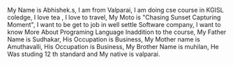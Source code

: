  My Name is Abhishek.s, 
 I am from Valparai,
 I am doing cse course in KGISL coledge,
 I love tea , I love to travel,
 My Moto is "Chasing Sunset Capturing Moment",
 I want to be get to job in well settle Software company,
 I want to know More About Programing Language Inaddition to the course,
 My Father Name is Sudhakar,
 His Occupation is Business,
 My Mother name is Amuthavalli,
 His Occupation is Business,
 My Brother Name is muhilan,
 He Was studing  12 th standard
 and My native is valparai.
